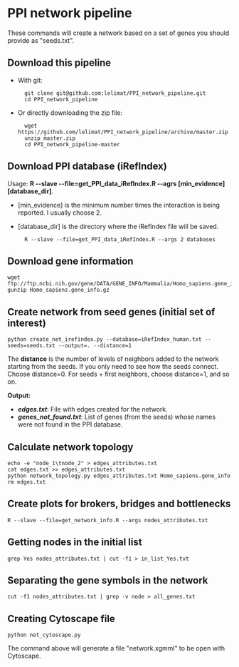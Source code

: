 # PPI network pipeline

These commands will create a network based on a set of genes you should provide as "seeds.txt".

## Download this pipeline

* With git:

		git clone git@github.com:lelimat/PPI_network_pipeline.git
		cd PPI_network_pipeline
	
* Or directly downloading the zip file:

		wget https://github.com/lelimat/PPI_network_pipeline/archive/master.zip
		unzip master.zip
		cd PPI_network_pipeline-master

## Download PPI database (iRefIndex)

Usage: **R --slave --file=get\_PPI\_data\_iRefIndex.R --agrs [min\_evidence] [database\_dir]**.

* [min\_evidence] is the minimum number times the interaction is being reported. I usually choose 2.
* [database\_dir] is the directory where the iRefIndex file will be saved.

		R --slave --file=get_PPI_data_iRefIndex.R --args 2 databases

## Download gene information

	wget ftp://ftp.ncbi.nih.gov/gene/DATA/GENE_INFO/Mammalia/Homo_sapiens.gene_info.gz
	gunzip Homo_sapiens.gene_info.gz
	
## Create network from seed genes (initial set of interest)

	python create_net_irefindex.py --database=iRefIndex_human.txt --seeds=seeds.txt --output=. --distance=1

The **distance** is the number of levels of neighbors added to the network starting from the seeds. If you only need to see how the seeds connect. Choose distance=0. For seeds + first neighbors, choose distance=1, and so on.

**Output:**

* ***edges.txt***: File with edges created for the network.
* ***genes\_not\_found.txt***: List of genes (from the seeds) whose names were not found in the PPI database.

## Calculate network topology

	echo -e "node_1\tnode_2" > edges_attributes.txt
	cat edges.txt >> edges_attributes.txt
	python network_topology.py edges_attributes.txt Homo_sapiens.gene_info
	rm edges.txt

## Create plots for brokers, bridges and bottlenecks
	R --slave --file=get_network_info.R --args nodes_attributes.txt

## Getting nodes in the initial list
	grep Yes nodes_attributes.txt | cut -f1 > in_list_Yes.txt

## Separating the gene symbols in the network
	cut -f1 nodes_attributes.txt | grep -v node > all_genes.txt

## Creating Cytoscape file
	python net_cytoscape.py

The command above will generate a file "network.xgmml" to be open with Cytoscape.